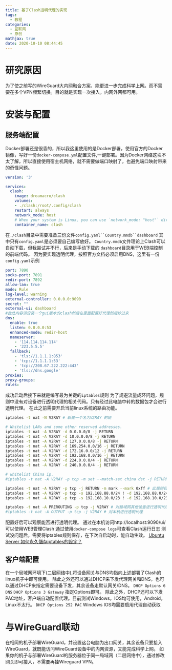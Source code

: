 ```yaml
---
title: 基于Clash透明代理的实现
tags:
  - 教程
categories:
  - 互联网
  - 原创
mathjax: true
date: 2020-10-10 08:44:45
---
```

# 研究原因
为了使之前写的WireGuard大内网融合方案，能更进一步完成科学上网。而不需要在多个VPN频繁切换。目的就是实现一次接入，内网外网都可用。

# 安装与配置
## 服务端配置
Docker部署还是很香的，所以我这里使用的是Docker部署，使用官方的Docker镜像，写好一份`docker-compose.yml`配置文件,一键部署。因为Docker网络这块不太了解，所以直接使用宿主机网络，就不需要做端口映射了，也避免端口映射带来的奇怪问题。
```yml docker-compose.yml
version: '3'

services:
  clash:
    image: dreamacro/clash
    volumes:
    - ./clash:/root/.config/clash
    restart: always
    network_mode: host
    # When your system is Linux, you can use `network_mode: "host"` directly.
    container_name: clash
```
在`./clash`目录中需要准备三份文件`config.yaml``Country.mmdb``dashboard`
其中只有`config.yaml`是必须要自己编写放好。
`Country.mmdb`文件理论上Clash可以自动下载，但我尝试并不行，后来是手动下载的
`dashboard`目录用于WEB端控制的前端代码。
因为要实现透明代理，按照官方文档必须启用DNS，这里有一份`config.yaml`示例
```yml config.yaml
port: 7890
socks-port: 7891
redir-port: 7892
allow-lan: true
mode: Rule
log-level: warning
external-controller: 0.0.0.0:9090
secret: ""
external-ui: dashboard
#此处内容请安装一个gui版本的clash然后在里面配置好代理然后抄过来
dns:
  enable: true
  listen: 0.0.0.0:53
  enhanced-mode: redir-host
  nameserver:
    - '114.114.114.114'
    - '223.5.5.5'
  fallback:
    - 'tls://1.1.1.1:853'
    - 'tcp://1.1.1.1:53'
    - 'tcp://208.67.222.222:443'
    - 'tls://dns.google'
proxies:
proxy-groups:
rules:
```
成功启动后接下来就是编写最为关键的`iptables`规则
为了规避流量成环问题，规则中没有对设备进行透明代理的相关代码。只有经过此电脑中转的数据包才会进行透明代理。
在此之前需要开启当前linux系统的路由功能。
```sh setproxy.sh
iptables -t nat -N V2RAY # 新建一个名为V2RAY 的链

# Whitelist LANs and some other reserved addresses.
iptables -t nat -A V2RAY -d 0.0.0.0/8 -j RETURN
iptables -t nat -A V2RAY -d 10.0.0.0/8 -j RETURN
iptables -t nat -A V2RAY -d 127.0.0.0/8 -j RETURN
iptables -t nat -A V2RAY -d 169.254.0.0/16 -j RETURN 
iptables -t nat -A V2RAY -d 172.16.0.0/12 -j RETURN 
iptables -t nat -A V2RAY -d 192.168.0.0/16 -j RETURN 
iptables -t nat -A V2RAY -d 224.0.0.0/4 -j RETURN
iptables -t nat -A V2RAY -d 240.0.0.0/4 -j RETURN

# whitelist China ip.
#iptables -t nat -A V2RAY -p tcp -m set --match-set china dst -j RETURN

iptables -t nat -A V2RAY -p tcp -j RETURN -m mark --mark 0xff # 此规则目的是避免代理本机流量出现回环问题
iptables -t nat -A V2RAY -p tcp -s 192.168.88.0/24 ! -d 192.168.88.0/24 -j REDIRECT --to-ports 7892 # 指定CIDR地址流量转发7892端口
iptables -t nat -A V2RAY -p tcp -s 192.168.10.0/23 ! -d 192.168.10.0/23 -j REDIRECT --to-ports 7892 # 指定CIDR地址流量转发7892端口

iptables -t nat -A PREROUTING -p tcp -j V2RAY # 对局域网其他设备进行透明代理
#iptables -t nat -A OUTPUT -p tcp -j V2RAY # 对本机进行透明代理
```
配置好后可以观察能否进行透明代理。
通过在本机访问http://localhost:9090/ui/可以使用WEB管理Clash
通过使用`docker-compose logs`可查看Clash运行日志
测试没问题后，需要将iptables规则保存，在下次自启动时，能自动生效。
[Ubuntu Server 如何永久儲存iptables的設定？](https://magiclen.org/ubuntu-server-iptables-save-permanently/)

## 客户端配置
在一个局域网环境下(二层网络中),将设备网关与DNS均指向上述部署了Clash的linux机子中即可使用。
除此之外还可以通过DHCP来下发代理网关和DNS，也可以通过DHCP来指定需要设备下发，其余设备走默认网关/DNS。
`DHCP Options 6 DNS`
`DHCP Options 3 Gateway`
指定Options即可。
除此之外，DHCP还可以下发PAC地址，客户端自动配置代理。目前测试Windows，IOS均可使用，Android，Linux不太行。
`DHCP Options 252 PAC`
Windows IOS均需要启用代理自动获取

# 与WireGuard联动
在相同的机子部署WireGuard，并设置这台电脑为出口网关，其余设备只要接入WireGuard，就既能访问WireGuard设备中的内网资源，又能完成科学上网。
如果你的机子与部署WireGuard的服务器位于同一局域网（二层网络中），通过修改网关即可接入，不需要再挂Wireguard VPN。